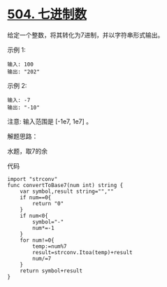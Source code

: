 # [504. 七进制数](https://leetcode-cn.com/problems/base-7/)
给定一个整数，将其转化为7进制，并以字符串形式输出。

示例 1:

```
输入: 100
输出: "202"
```
示例 2:

```
输入: -7
输出: "-10"
```

注意: 输入范围是 [-1e7, 1e7] 。

解题思路：

水题，取7的余

代码

```
import "strconv"
func convertToBase7(num int) string {
	var symbol,result string="",""
    if num==0{
        return "0"
    }
	if num<0{
		symbol="-"
		num*=-1	
	}
    for num!=0{
    	temp:=num%7
		result=strconv.Itoa(temp)+result
		num/=7
    }
    return symbol+result
}
```